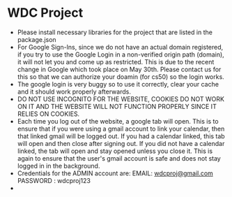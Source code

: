 # WDC Project

- Please install necessary libraries for the project that are listed in the package.json
- For Google Sign-Ins, since we do not have an actual domain registered, if you try to use the Google Login in a non-verified origin path (domain), it will not let you and come up as restricted. This is due to the recent change in Google which took place on May 30th. Please contact us for this so that we can authorize your doamin (for cs50) so the login works.
- The google login is very buggy so to use it correctly, clear your cache and it should work properly afterwards.
- DO NOT USE INCOGNITO FOR THE WEBSITE, COOKIES DO NOT WORK ON IT AND THE WEBSITE WILL NOT FUNCTION PROPERLY SINCE IT RELIES ON COOKIES.
- Each time you log out of the website, a google tab will open. This is to ensure that if you were using a gmail account to link your calendar, then that linked gmail will be logged out. If you had a calendar linked, this tab will open and then close after signing out. If you did not have a calendar linked, the tab will open and stay opened unless you close it. This is again to ensure that the user's gmail account is safe and does not stay logged in in the background.
- Credentials for the ADMIN account are: EMAIL: wdcproj@gmail.com  PASSWORD : wdcproj123 
- 
